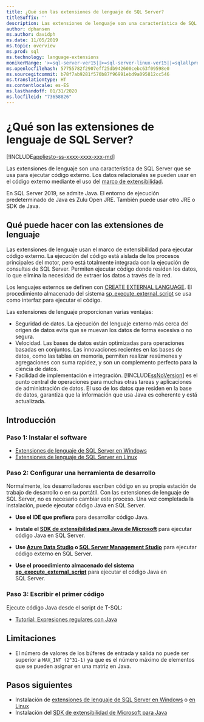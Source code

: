 ```yaml
---
title: ¿Qué son las extensiones de lenguaje de SQL Server?
titleSuffix: ''
description: Las extensiones de lenguaje son una característica de SQL Server que se usa para ejecutar código externo. En SQL Server 2019, se admite Java. Los datos relacionales se pueden usar en el código externo mediante el uso del marco de extensibilidad.
author: dphansen
ms.author: davidph
ms.date: 11/05/2019
ms.topic: overview
ms.prod: sql
ms.technology: language-extensions
monikerRange: '>=sql-server-ver15||>=sql-server-linux-ver15||=sqlallproducts-allversions'
ms.openlocfilehash: 57755782f2907eff25db942600cebc63f09598e0
ms.sourcegitcommit: b78f7ab9281f570b87f96991ebd9a095812cc546
ms.translationtype: HT
ms.contentlocale: es-ES
ms.lasthandoff: 01/31/2020
ms.locfileid: "73658826"
---
```

# <a name="what-is-sql-server-language-extensions"></a>¿Qué son las extensiones de lenguaje de SQL Server?
[!INCLUDE[appliesto-ss-xxxx-xxxx-xxx-md](../includes/appliesto-ss-xxxx-xxxx-xxx-md.md)]

Las extensiones de lenguaje son una característica de SQL Server que se usa para ejecutar código externo. Los datos relacionales se pueden usar en el código externo mediante el uso del [marco de extensibilidad](concepts/extensibility-framework.md).

En SQL Server 2019, se admite Java. El entorno de ejecución predeterminado de Java es Zulu Open JRE. También puede usar otro JRE o SDK de Java.

## <a name="what-you-can-do-with-language-extensions"></a>Qué puede hacer con las extensiones de lenguaje

Las extensiones de lenguaje usan el marco de extensibilidad para ejecutar código externo. La ejecución del código está aislada de los procesos principales del motor, pero está totalmente integrada con la ejecución de consultas de SQL Server. Permiten ejecutar código donde residen los datos, lo que elimina la necesidad de extraer los datos a través de la red.

Los lenguajes externos se definen con [CREATE EXTERNAL LANGUAGE](https://docs.microsoft.com/sql/t-sql/statements/create-external-language-transact-sql). El procedimiento almacenado del sistema [sp_execute_external_script](https://docs.microsoft.com/sql/relational-databases/system-stored-procedures/sp-execute-external-script-transact-sql) se usa como interfaz para ejecutar el código.

Las extensiones de lenguaje proporcionan varias ventajas:

+ Seguridad de datos. La ejecución del lenguaje externo más cerca del origen de datos evita que se muevan los datos de forma excesiva o no segura.
+ Velocidad. Las bases de datos están optimizadas para operaciones basadas en conjuntos. Las innovaciones recientes en las bases de datos, como las tablas en memoria, permiten realizar resúmenes y agregaciones con suma rapidez, y son un complemento perfecto para la ciencia de datos.
+ Facilidad de implementación e integración. [!INCLUDE[ssNoVersion](../includes/ssnoversion-md.md)] es el punto central de operaciones para muchas otras tareas y aplicaciones de administración de datos. El uso de los datos que residen en la base de datos, garantiza que la información que usa Java es coherente y está actualizada.

## <a name="how-to-get-started"></a>Introducción

### <a name="step-1-install-the-software"></a>Paso 1: Instalar el software

+ [Extensiones de lenguaje de SQL Server en Windows](install/install-sql-server-language-extensions-on-windows.md)
+ [Extensiones de lenguaje de SQL Server en Linux](../linux/sql-server-linux-setup-language-extensions.md)

### <a name="step-2-configure-a-development-tool"></a>Paso 2: Configurar una herramienta de desarrollo

Normalmente, los desarrolladores escriben código en su propia estación de trabajo de desarrollo o en su portátil. Con las extensiones de lenguaje de SQL Server, no es necesario cambiar este proceso. Una vez completada la instalación, puede ejecutar código Java en SQL Server.

+ **Use el IDE que prefiera** para desarrollar código Java.

+ **Instale el [SDK de extensibilidad para Java de Microsoft](how-to/extensibility-sdk-java-sql-server.md)** para ejecutar código Java en SQL Server.

+ **Use [Azure Data Studio](https://docs.microsoft.com/sql/azure-data-studio/what-is) o [SQL Server Management Studio](https://docs.microsoft.com/sql/ssms/sql-server-management-studio-ssms)** para ejecutar código externo en SQL Server.

+ **Use el procedimiento almacenado del sistema [sp_execute_external_script](https://docs.microsoft.com/sql/relational-databases/system-stored-procedures/sp-execute-external-script-transact-sql)** para ejecutar el código Java en SQL Server.

### <a name="step-3-write-your-first-code"></a>Paso 3: Escribir el primer código

Ejecute código Java desde el script de T-SQL:

+ [Tutorial: Expresiones regulares con Java](tutorials/search-for-string-using-regular-expressions-in-java.md)

## <a name="limitations"></a>Limitaciones

+ El número de valores de los búferes de entrada y salida no puede ser superior a `MAX_INT (2^31-1)` ya que es el número máximo de elementos que se pueden asignar en una matriz en Java.

## <a name="next-steps"></a>Pasos siguientes

+ Instalación de [extensiones de lenguaje de SQL Server en Windows](install/install-sql-server-language-extensions-on-windows.md) o [en Linux](../linux/sql-server-linux-setup-language-extensions.md)
+ Instalación del [SDK de extensibilidad de Microsoft para Java](how-to/extensibility-sdk-java-sql-server.md)
